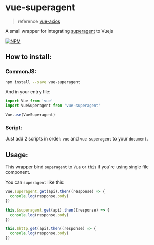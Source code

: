 # vue-superagent
> reference [vue-axios](https://github.com/imcvampire/vue-axios)

A small wrapper for integrating [superagent](https://github.com/visionmedia/superagent) to Vuejs

[![NPM](https://nodei.co/npm/vue-superagent.png?downloads=true&downloadRank=true&stars=true)](https://nodei.co/npm/vue-superagent/)

## How to install:
### CommonJS:
``` bash
npm install --save vue-superagent
```

And in your entry file:
``` javascript
import Vue from 'vue'
import VueSuperagent from 'vue-superagent'

Vue.use(VueSuperagent)
```

### Script:
Just add 2 scripts in order: `vue` and `vue-superagent` to your `document`.

## Usage:
This wrapper bind `superagent` to `Vue` or `this` if you're using single file component.

You can `superagent` like this:
``` javascript
Vue.superagent.get(api).then((response) => {
  console.log(response.body)
})

this.$superagent.get(api).then((response) => {
  console.log(response.body)
})

this.$http.get(api).then((response) => {
  console.log(response.body)
})
```

